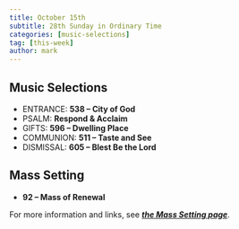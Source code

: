 ```yaml
---
title: October 15th 
subtitle: 28th Sunday in Ordinary Time
categories: [music-selections]
tag: [this-week]
author: mark
---
```


## Music Selections

- ENTRANCE: **538 – City of God**
- PSALM: **Respond & Acclaim**
- GIFTS: **596 – Dwelling Place**
- COMMUNION: **511 – Taste and See**
- DISMISSAL: **605 – Blest Be the Lord**

## Mass Setting

- **92 – Mass of Renewal**

For more information and links, see _**[the Mass Setting page](/mass-setting/)**_.

